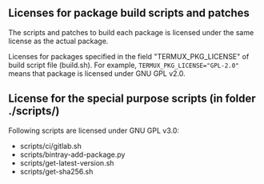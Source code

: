 ## Licenses for package build scripts and patches

The scripts and patches to build each package is licensed under the same
license as the actual package.

Licenses for packages specified in the field "TERMUX_PKG_LICENSE" of build
script file (build.sh). For example, `TERMUX_PKG_LICENSE="GPL-2.0"` means
that package is licensed under GNU GPL v2.0.

## License for the special purpose scripts (in folder ./scripts/)

Following scripts are licensed under GNU GPL v3.0:

 * scripts/ci/gitlab.sh
 * scripts/bintray-add-package.py
 * scripts/get-latest-version.sh
 * scripts/get-sha256.sh
